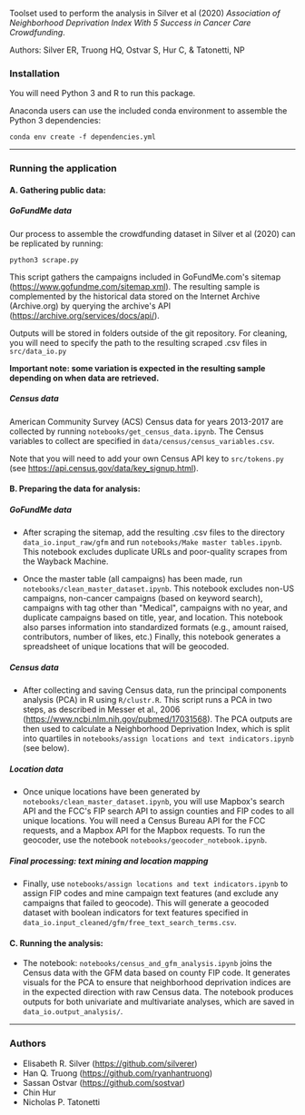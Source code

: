 Toolset used to perform the analysis in Silver et al (2020) *Association of Neighborhood Deprivation Index With 5 Success in Cancer Care Crowdfunding*.

Authors: Silver ER, Truong HQ, Ostvar S, Hur C, & Tatonetti, NP

### Installation

You will need Python 3 and R to run this package.

Anaconda users can use the included conda environment to assemble the Python 3 dependencies:

```conda env create -f dependencies.yml```


---

### Running the application

#### A. Gathering public data:

##### GoFundMe data
Our process to assemble the crowdfunding dataset in Silver et al (2020) can be replicated by running:

```python3 scrape.py```

This script gathers the campaigns included in GoFundMe.com's sitemap (https://www.gofundme.com/sitemap.xml). The resulting sample is complemented by the historical data stored on the Internet Archive (Archive.org) by querying the archive's API (https://archive.org/services/docs/api/).

Outputs will be stored in folders outside of the git repository. For cleaning, you will need to specify the path to the resulting scraped .csv files in ```src/data_io.py```

**Important note: some variation is expected in the resulting sample depending on when data are retrieved.**

##### Census data
American Community Survey (ACS) Census data for years 2013-2017 are collected by running ```notebooks/get_census_data.ipynb```. The Census variables to collect are specified in ```data/census/census_variables.csv```.

Note that you will need to add your own Census API key to ```src/tokens.py``` (see https://api.census.gov/data/key_signup.html).


#### B. Preparing the data for analysis:

##### GoFundMe data

  * After scraping the sitemap, add the resulting .csv files to the directory ```data_io.input_raw/gfm``` and run ```notebooks/Make master tables.ipynb```. This notebook excludes duplicate URLs and poor-quality scrapes from the Wayback Machine.

  * Once the master table (all campaigns) has been made, run ```notebooks/clean_master_dataset.ipynb```. This notebook excludes non-US campaigns, non-cancer campaigns (based on keyword search), campaigns with tag other than "Medical", campaigns with no year, and duplicate campaigns based on title, year, and location. This notebook also parses information into standardized formats (e.g., amount raised, contributors, number of likes, etc.) Finally, this notebook generates a spreadsheet of unique locations that will be geocoded.

##### Census data
  * After collecting and saving Census data, run the principal components analysis (PCA) in R using ```R/clustr.R```. This script runs a PCA in two steps, as described in Messer et al., 2006 (https://www.ncbi.nlm.nih.gov/pubmed/17031568). The PCA outputs are then used to calculate a Neighborhood Deprivation Index, which is split into quartiles in ```notebooks/assign locations and text indicators.ipynb``` (see below).

##### Location data
  * Once unique locations have been generated by ```notebooks/clean_master_dataset.ipynb```, you will use Mapbox's search API and the FCC's FIP search API to assign counties and FIP codes to all unique locations. You will need a Census Bureau API for the FCC requests, and a Mapbox API for the Mapbox requests. To run the geocoder, use the notebook ```notebooks/geocoder_notebook.ipynb```.

##### Final processing: text mining and location mapping
  * Finally, use ```notebooks/assign locations and text indicators.ipynb``` to assign FIP codes and mine campaign text features (and exclude any campaigns that failed to geocode). This will generate a geocoded dataset with boolean indicators for text features specified in ```data_io.input_cleaned/gfm/free_text_search_terms.csv```.

#### C. Running the analysis:

  * The notebook: ```notebooks/census_and_gfm_analysis.ipynb``` joins the Census data with the GFM data based on county FIP code. It generates visuals for the PCA to ensure that neighborhood deprivation indices are in the expected direction with raw Census data. The notebook produces outputs for both univariate and multivariate analyses, which are saved in ```data_io.output_analysis/```.

---

### Authors

* Elisabeth R. Silver (https://github.com/silverer)
* Han Q. Truong (https://github.com/ryanhantruong)
* Sassan Ostvar (https://github.com/sostvar)
* Chin Hur
* Nicholas P. Tatonetti
